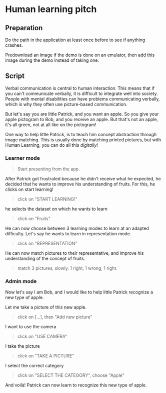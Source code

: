 # Human learning pitch

## Preparation

Do the path in the application at least once before to see if anything crashes.

Predownload an image if the demo is done on an emulator, then add this image during the demo instead of taking one.

## Script

Verbal communication is central to human interaction. This means that if you can't communicate verbally, it is difficult to integrate well into society. People with mental disabilities can have problems communicating verbally, which is why they often use picture-based communication.

But let's say you are little Patrick, and you want an apple. So you give your apple pictogram to Bob, and you receive an apple. But that's not an apple, it's all green, not at all like on the pictogram!

One way to help little Patrick, is to teach him concept abstraction through image matching. This is usually done by matching printed pictures, but with Human Learning, you can do all this *digitally*!

### Learner mode

> Start presenting from the app.

After Patrick got frustrated because he didn't receive what he expected, he decided that he wants to improve his understanding of fruits. For this, he clicks on start learning!

> click on "START LEARNING!"

he selects the dataset on which he wants to learn

> click on "Fruits"

He can now choose between 3 learning modes to learn at an adapted difficulty.
Let's say he wants to learn in representation mode.

> click on "REPRESENTATION"

He can now match pictures to their representative, and improve his understanding of the concept of fruits.

> match 3 pictures, slowly. 1 right, 1 wrong, 1 right.

### Admin mode

Now let's say I am Bob, and I would like to help little Patrick recognize a new type of apple.

Let me take a picture of this new apple.

> click on [...], then "Add new picture"

I want to use the camera

> click on "USE CAMERA"

I take the picture

> click on "TAKE A PICTURE"

I select the correct category

> click on "SELECT THE CATEGORY", choose "Apple"

And voilà! Patrick can now learn to recognize this new type of apple.
